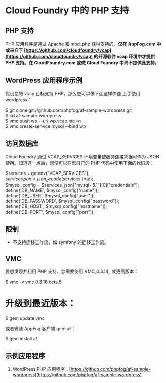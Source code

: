 # Cloud Foundry 中的 PHP 支持

## **PHP 支持**

PHP 应用程序是通过 Apache 和 mod_php 获得支持的。**仅在 AppFog.com 中或来自于 [https://github.com/cloudfoundry/vcap](https://github.com/cloudfoundry/vcap) 的开源软件 vcap 环境中才提供 PHP 支持。在 CloudFoundry.com 或微 Cloud Foundry 中尚不提供此支持。**


## **WordPress 应用程序示例**

假设您的 vcap 目标支持 PHP，那么您可以像下面这样快速
上手使用 wordpress：

    
$ git clone git://github.com/phpfog/af-sample-wordpress.git  
$ cd af-sample-wordpress   
$ vmc push wp --url wp.vcap.me –n   
$ vmc create-service mysql --bind wp

## **访问数据库**

Cloud Foundry 通过 VCAP_SERVICES 环境变量使服务连接凭据可作为 JSON 使用。知道这一点后，您便可以在您自己的 PHP 代码中使用下面的代码段：

    
$services = getenv("VCAP_SERVICES");  
$services_json = json_decode($services,true);  
$mysql_config = $services_json["mysql- 5.1"][0]["credentials"];  
define('DB_NAME', $mysql_config["name"]);  
define('DB_USER', $mysql_config["user"]);  
define('DB_PASSWORD', $mysql_config["password"]);  
define('DB_HOST', $mysql_config["hostname"]);  
define('DB_PORT', $mysql_config["port"]);

## **限制**

* 不支持迁移工作流，如 symfony 的迁移工作流。


## **VMC**

要想发现并利用 PHP 支持，您需要使用 VMC_0.3.14_ 或更高版本：
    
$ vmc -v
vmc 0.3.16.beta.5
    
# 升级到最近版本：
$ gem update vmc

或者安装 AppFog 客户端 gem `af`：

$ gem install af

## **示例应用程序**

1. WordPress PHP 应用程序：[https://github.com/phpfog/af-sample-wordpress](https://github.com/phpfog/af-sample-wordpress)


